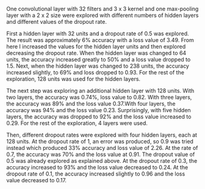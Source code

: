 One convolutional layer with 32 filters and 3 x 3 kernel and one max-pooling layer with a 2 x 2 size were explored with different numbers of hidden layers and different values of the dropout rate.

First a hidden layer with 32 units and a dropout rate of 0.5 was explored. The result was approximately 6% accuracy with a loss value of 3.49. From here I increased the values for the hidden layer units and then explored decreasing the dropout rate. When the hidden layer was changed to 64 units, the accuracy increased greatly to 50% and a loss value dropped to 1.5. Next, when the hidden layer was changed to 238 units, the accuracy increased slightly, to 69% and loss dropped to 0.93. For the rest of the exploration, 128 units was used for the hidden layers.

The next step was exploring an additional hidden layer with 128 units. With two layers, the accuracy was 0.74%, loss value to 0.82. With three layers, the accuracy was 89% and the loss value 0.37.With four layers, the accuracy was 94% and the loss value 0.23. Surprisingly, with five hidden layers, the accuracy was dropped to 92% and the loss value increased to 0.29. For the rest of the exploration, 4 layers were used.

Then, different dropout rates were explored with four hidden layers, each at 128 units. At the dropout rate of 1, an error was produced, so 0.9 was tried instead which produced 33% accuracy and loss value of 2.26. At the rate of 0.7, the accuracy was 70% and the loss value at 0.91. The dropout value of 0.5 was already explored as explained above. At the dropout rate of 0.3, the accuracy increased to 93% and the loss value decreased to 0.24. At the dropout rate of 0.1, the accuracy increased slightly to 0.96 and the loss value decreased to 0.17. 
